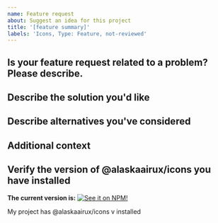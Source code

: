 ```yaml
---
name: Feature request
about: Suggest an idea for this project
title: '[feature summary]'
labels: 'Icons, Type: Feature, not-reviewed'
---
```


## Is your feature request related to a problem? Please describe.

<!-- A clear and concise description of what the problem is. Ex. I'm always frustrated when [...] -->

## Describe the solution you'd like

<!-- A clear and concise description of what you want to happen. -->

## Describe alternatives you've considered

<!-- A clear and concise description of any alternative solutions or features you've considered. -->

## Additional context

<!-- Add any other context or screenshots about the feature request here. -->

## Verify the version of @alaskaairux/icons you have installed

**The current version is:**
[![See it on NPM!](https://img.shields.io/npm/v/@alaskaairux/icons?style=for-the-badge&color=orange)](https://www.npmjs.com/package/@alaskaairux/icons)

My project has @alaskaairux/icons v<!-- insert npm version number here --> installed
